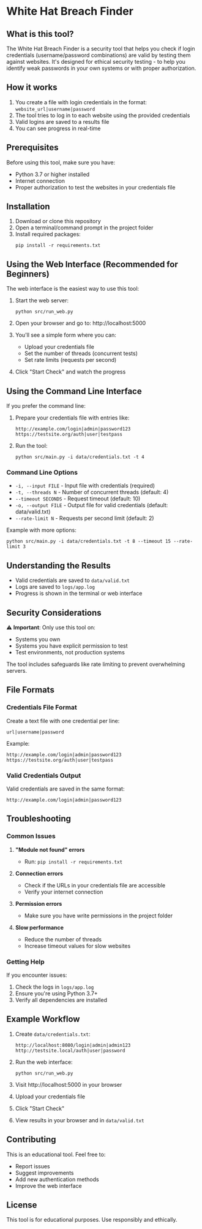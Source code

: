 # White Hat Breach Finder

## What is this tool?

The White Hat Breach Finder is a security tool that helps you check if login credentials (username/password combinations) are valid by testing them against websites. It's designed for ethical security testing - to help you identify weak passwords in your own systems or with proper authorization.

## How it works

1. You create a file with login credentials in the format: `website_url|username|password`
2. The tool tries to log in to each website using the provided credentials
3. Valid logins are saved to a results file
4. You can see progress in real-time

## Prerequisites

Before using this tool, make sure you have:
- Python 3.7 or higher installed
- Internet connection
- Proper authorization to test the websites in your credentials file

## Installation

1. Download or clone this repository
2. Open a terminal/command prompt in the project folder
3. Install required packages:
   ```
   pip install -r requirements.txt
   ```

## Using the Web Interface (Recommended for Beginners)

The web interface is the easiest way to use this tool:

1. Start the web server:
   ```
   python src/run_web.py
   ```

2. Open your browser and go to: http://localhost:5000

3. You'll see a simple form where you can:
   - Upload your credentials file
   - Set the number of threads (concurrent tests)
   - Set rate limits (requests per second)

4. Click "Start Check" and watch the progress

## Using the Command Line Interface

If you prefer the command line:

1. Prepare your credentials file with entries like:
   ```
   http://example.com/login|admin|password123
   https://testsite.org/auth|user|testpass
   ```

2. Run the tool:
   ```
   python src/main.py -i data/credentials.txt -t 4
   ```

### Command Line Options

- `-i, --input FILE` - Input file with credentials (required)
- `-t, --threads N` - Number of concurrent threads (default: 4)
- `--timeout SECONDS` - Request timeout (default: 10)
- `-o, --output FILE` - Output file for valid credentials (default: data/valid.txt)
- `--rate-limit N` - Requests per second limit (default: 2)

Example with more options:
```
python src/main.py -i data/credentials.txt -t 8 --timeout 15 --rate-limit 3
```

## Understanding the Results

- Valid credentials are saved to `data/valid.txt`
- Logs are saved to `logs/app.log`
- Progress is shown in the terminal or web interface

## Security Considerations

⚠️ **Important**: Only use this tool on:
- Systems you own
- Systems you have explicit permission to test
- Test environments, not production systems

The tool includes safeguards like rate limiting to prevent overwhelming servers.

## File Formats

### Credentials File Format
Create a text file with one credential per line:
```
url|username|password
```

Example:
```
http://example.com/login|admin|password123
https://testsite.org/auth|user|testpass
```

### Valid Credentials Output
Valid credentials are saved in the same format:
```
http://example.com/login|admin|password123
```

## Troubleshooting

### Common Issues

1. **"Module not found" errors**
   - Run: `pip install -r requirements.txt`

2. **Connection errors**
   - Check if the URLs in your credentials file are accessible
   - Verify your internet connection

3. **Permission errors**
   - Make sure you have write permissions in the project folder

4. **Slow performance**
   - Reduce the number of threads
   - Increase timeout values for slow websites

### Getting Help

If you encounter issues:
1. Check the logs in `logs/app.log`
2. Ensure you're using Python 3.7+
3. Verify all dependencies are installed

## Example Workflow

1. Create `data/credentials.txt`:
   ```
   http://localhost:8080/login|admin|admin123
   http://testsite.local/auth|user|password
   ```

2. Run the web interface:
   ```
   python src/run_web.py
   ```

3. Visit http://localhost:5000 in your browser

4. Upload your credentials file

5. Click "Start Check"

6. View results in your browser and in `data/valid.txt`

## Contributing

This is an educational tool. Feel free to:
- Report issues
- Suggest improvements
- Add new authentication methods
- Improve the web interface

## License

This tool is for educational purposes. Use responsibly and ethically.
